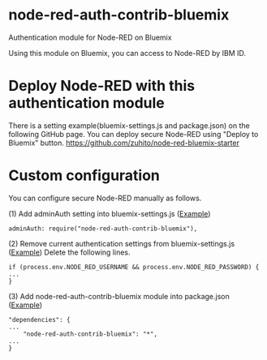 # node-red-auth-contrib-bluemix

Authentication module for Node-RED on Bluemix

Using this module on Bluemix, you can access to Node-RED by IBM ID.

# Deploy Node-RED with this authentication module
There is a setting example(bluemix-settings.js and package.json) on the following GitHub page.
You can deploy secure Node-RED using "Deploy to Bluemix" button.
https://github.com/zuhito/node-red-bluemix-starter

# Custom configuration
You can configure secure Node-RED manually as follows.

(1) Add adminAuth setting into bluemix-settings.js ([Example](https://github.com/zuhito/node-red-bluemix-starter/commit/7f8383d3ffa475c4ac2224b50ed4bfcef6f26df3))
```
adminAuth: require("node-red-auth-contrib-bluemix"),
```

(2) Remove current authentication settings from bluemix-settings.js ([Example](https://github.com/zuhito/node-red-bluemix-starter/commit/9f795bc899550a79b6653d68a2698e359dc3b0c9))
    Delete the following lines.
```
if (process.env.NODE_RED_USERNAME && process.env.NODE_RED_PASSWORD) {
...
}
```

(3) Add node-red-auth-contrib-bluemix module into package.json ([Example](https://github.com/zuhito/node-red-bluemix-starter/commit/8d8f88e6f8097468b45db51d3c4b6f71915fc993))
```
"dependencies": {
...
    "node-red-auth-contrib-bluemix": "*",
...
}
````
